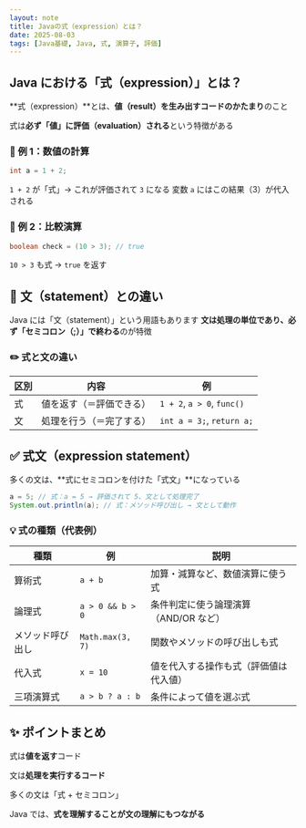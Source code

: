 ```yaml
---
layout: note
title: Javaの式（expression）とは？
date: 2025-08-03
tags: [Java基礎, Java, 式, 演算子, 評価]
---
```


## Java における「式（expression）」とは？

**式（expression）**とは、**値（result）を生み出すコードのかたまり**のこと

式は**必ず「値」に評価（evaluation）される**という特徴がある

### 💬 例 1：数値の計算

```java
int a = 1 + 2;
```

`1 + 2` が「式」→ これが評価されて `3` になる
変数 `a` にはこの結果（3）が代入される

### 💬 例 2：比較演算

```java
boolean check = (10 > 3); // true
```

`10 > 3` も式 → `true` を返す

## 📘 文（statement）との違い

Java には「文（statement）」という用語もあります
**文は処理の単位であり、必ず「セミコロン（;）」で終わる**のが特徴

### ✏️ 式と文の違い

| 区別 | 内容                     | 例                         |
| ---- | ------------------------ | -------------------------- |
| 式   | 値を返す（＝評価できる） | `1 + 2`, `a > 0`, `func()` |
| 文   | 処理を行う（＝完了する） | `int a = 3;`, `return a;`  |

## ✅ 式文（expression statement）

多くの文は、**式にセミコロンを付けた「式文」**になっている

```java
a = 5; // 式：a = 5 → 評価されて 5、文として処理完了
System.out.println(a); // 式：メソッド呼び出し → 文として動作
```

### 💡 式の種類（代表例）

| 種類             | 例               | 説明                                   |
| ---------------- | ---------------- | -------------------------------------- |
| 算術式           | `a + b`          | 加算・減算など、数値演算に使う式       |
| 論理式           | `a > 0 && b > 0` | 条件判定に使う論理演算（AND/OR など）  |
| メソッド呼び出し | `Math.max(3, 7)` | 関数やメソッドの呼び出しも式           |
| 代入式           | `x = 10`         | 値を代入する操作も式（評価値は代入値） |
| 三項演算式       | `a > b ? a : b`  | 条件によって値を選ぶ式                 |

## ✨ ポイントまとめ

式は**値を返す**コード

文は**処理を実行するコード**

多くの文は「式 + セミコロン」

Java では、**式を理解することが文の理解にもつながる**
